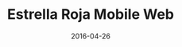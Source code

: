 ---
layout: site
title: "Estrella Roja Mobile Web"
date: 2016-04-26
categories: [community]
version: 1.4.7
major: 1
minor: 4
patch: 7
slug: estrella-roja-mobile-web
link: https://www.estrellaroja.com.mx/moviler/index.html
permalink: /sites/:slug
---